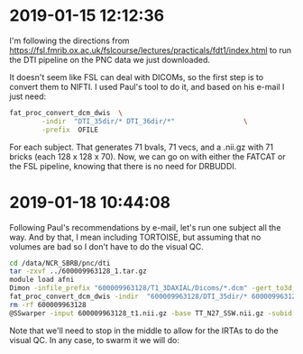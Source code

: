 # 2019-01-15 12:12:36

I'm following the directions from
https://fsl.fmrib.ox.ac.uk/fslcourse/lectures/practicals/fdt1/index.html to run
the DTI pipeline on the PNC data we just downloaded.

It doesn't seem like FSL can deal with DICOMs, so the first step is to convert
them to NIFTI. I used Paul's tool to do it, and based on his e-mail I just need:

```bash
fat_proc_convert_dcm_dwis  \
        -indir  "DTI_35dir/* DTI_36dir/*"                 \
        -prefix  OFILE
```

For each subject. That generates 71 bvals, 71 vecs, and a .nii.gz with 71 bricks
(each 128 x 128 x 70). Now, we can go on with either the FATCAT or the FSL
pipeline, knowing that there is no need for DRBUDDI.

# 2019-01-18 10:44:08

Following Paul's recommendations by e-mail, let's run one subject all the way.
And by that, I mean including TORTOISE, but assuming that no volumes are bad so
I don't have to do the visual QC.

```bash
cd /data/NCR_SBRB/pnc/dti
tar -zxvf ../600009963128_1.tar.gz
module load afni
Dimon -infile_prefix "600009963128/T1_3DAXIAL/Dicoms/*.dcm" -gert_to3d_prefix 600009963128_t1.nii.gz -gert_create_dataset
fat_proc_convert_dcm_dwis -indir  "600009963128/DTI_35dir/* 600009963128/DTI_36dir/*" -prefix 600009963128_dwi
rm -rf 600009963128
@SSwarper -input 600009963128_t1.nii.gz -base TT_N27_SSW.nii.gz -subid 600009963128
```

Note that we'll need to stop in the middle to allow for the IRTAs to do the
visual QC. In any case, to swarm it we will do:

<!-- 
```bash
cd ~/data/baseline_prediction/same_space/anat;
for m in `cut -d"," -f 1 ../../struct_rois_09062018_260timeDiff12mo.csv`; do
    m2=`printf %04d $m`;
    echo "export OMP_NUM_THREADS=16; cd ~/data/baseline_prediction/same_space/anat; @SSwarper -input ${m2}.nii.gz -base TT_N27_SSW.nii.gz -subid ${m2}" >> swarm.SSwarper
done;
swarm -g 10 -t 16 --job-name SSwarper --time 2:00:00 -f swarm.SSwarper -m afni --partition quick --logdir trash
``` -->